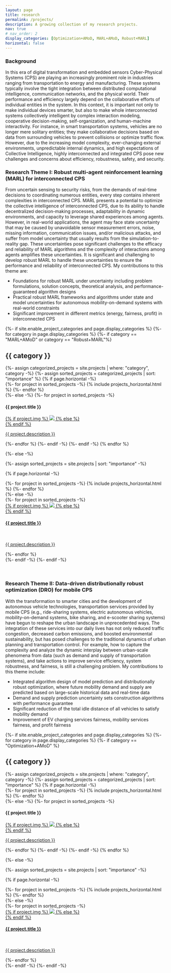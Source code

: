 ```yaml
---
layout: page
title: research
permalink: /projects/
description: A growing collection of my research projects.
nav: true
# nav_order: 2
display_categories: [Optimization+AMoD, MARL+AMoD, Robust+MARL]
horizontal: false
---
```


<h3>Background</h3>
<p>In this era of digital transformation and embedded sensors Cyber-Physical Systems (CPS) are playing an increasingly prominent role in industries ranging from transportation to energy and manufacturing. These systems typically involve the tight integration between distributed computational intelligence, communication networks, and the physical world. Their performance and efficiency largely depend on the collaborative efforts of individual entities in the system. In this context, it is important not only to make individual devices smarter, but also to make whole interconnected systems collectively intelligent by complex interaction modeling, cooperative decision-making, self-organization, and human-machine interactivity. For instance, in smart transportation systems, vehicles are no longer mere solitary entities; they make collaborative decisions based on data from surrounding vehicles to prevent collisions or optimize traffic flow. However, due to the increasing model complexity, ever-changing external environments, unpredictable internal dynamics, and high expectations of Collective Intelligence, highly interconnected and integrated CPS pose new challenges and concerns about efficiency, robustness, safety, and security.</p>

<h3>Research Theme I: Robust multi-agent reinforcement learning (MARL) for interconnected CPS</h3>
<p>From uncertain sensing to security risks, from the demands of real-time decisions to coordinating numerous entities, every step contains inherent complexities in interconnected CPS. MARL presents a potential to optimize the collective intelligence of interconnected CPS, due to its ability to handle decentralized decision-making processes, adaptability in dynamic environments, and capacity to leverage shared experiences among agents. However, in real-world applications, the agent may face state uncertainty that may be caused by unavoidable sensor measurement errors, noise, missing information, communication issues, and/or malicious attacks, and suffer from model uncertainty that usually results from the simulation-to-reality gap. These uncertainties pose significant challenges to the efficacy and reliability of MARL algorithms and the complexity of interactions among agents amplifies these uncertainties. It is significant and challenging to develop robust MARL to handle these uncertainties to ensure the performance and reliability of interconnected CPS. My contributions to this theme are:</p>
<ul>
    <li>Foundations for robust MARL under uncertainty including problem formulations, solution concepts, theoretical analysis, and performance-guaranteed algorithm designs</li>
    <li>Practical robust MARL frameworks and algorithms under state and model uncertainties for autonomous mobility-on-demand systems with real-world constraints</li>
    <li>Significant improvement in different metrics (energy, fairness, profit) in interconnected CPS</li>
</ul>

<!-- pages/projects.md -->
<div class="projects">
{%- if site.enable_project_categories and page.display_categories %}
  <!-- Display categorized projects -->
  {%- for category in page.display_categories %}
  {%- if category == "MARL+AMoD" or category == "Robust+MARL"%}
  <h2 class="category">{{ category }}</h2>
  {%- assign categorized_projects = site.projects | where: "category", category -%}
  {%- assign sorted_projects = categorized_projects | sort: "importance" %}
  <!-- Generate cards for each project -->
  {% if page.horizontal -%}
  <div class="container">
    <div class="row row-cols-2">
    {%- for project in sorted_projects -%}
      {% include projects_horizontal.html %}
    {%- endfor %}
    </div>
  </div>
  {%- else -%}
  <!-- <div class="grid"> -->
    {%- for project in sorted_projects -%}
      <div class="thumbnail">
      <h4>{{ project.title }}</h4>
        <a href="{{ project.url | prepend: site.baseurl | prepend: site.url }}">
        {% if project.img %}
        <img class="thumbnail" src="{{ project.img | prepend: site.baseurl | prepend: site.url }}"/>
        {% else %}
        <div class="thumbnail blankbox"></div>
        {% endif %}    
        <span>
            <br/>
            <p>{{ project.description }}</p>
        </span>
        </a>
    </div>
    {%- endfor %}
    {%- endif -%}
  <!-- </div> -->
  {%- endif -%}
  {% endfor %}

{%- else -%}
<!-- Display projects without categories -->
  {%- assign sorted_projects = site.projects | sort: "importance" -%}
  <!-- Generate cards for each project -->
  {% if page.horizontal -%}
  <div class="container">
    <div class="row row-cols-2">
    {%- for project in sorted_projects -%}
      {% include projects_horizontal.html %}
    {%- endfor %}
    </div>
  </div>
  {%- else -%}
  <div class="grid">
    {%- for project in sorted_projects -%}
      <div class="thumbnail">
        <a href="{{ project.url | prepend: site.baseurl | prepend: site.url }}">
        {% if project.img %}
        <img class="thumbnail" src="{{ project.img | prepend: site.baseurl | prepend: site.url }}"/>
        {% else %}
        <div class="thumbnail blankbox"></div>
        {% endif %}    
        <span>
            <h4>{{ project.title }}</h4>
            <br/>
            <p>{{ project.description }}</p>
        </span>
        </a>
    </div>
    {%- endfor %}
  </div>
  {%- endif -%}
{%- endif -%}
</div>

<br> 
<br> 

<h3>Research Theme II: Data-driven distributionally robust optimization (DRO) for mobile CPS</h3>
<p>With the transformation to smarter cities and the development of autonomous vehicle technologies, transportation services provided by mobile CPS (e.g., ride-sharing systems, electric autonomous vehicles, mobility-on-demand systems, bike sharing, and e-scooter sharing systems) have begun to reshape the urban landscape in unprecedented ways. The integration of these services into our daily lives has not only reduced traffic congestion, decreased carbon emissions, and boosted environmental sustainability, but has posed challenges to the traditional dynamics of urban planning and transportation control. For example, how to capture the complexity and analyze the dynamic interplay between urban-scale phenomena from data (such as demand and supply of transportation systems), and take actions to improve service efficiency, system robustness, and fairness, is still a challenging problem. My contributions to this theme include:</p>
<ul>
    <li>Integrated algorithm design of model prediction and distributionally robust optimization, where future mobility demand and supply are predicted based on large-scale historical data and real-time data</li>
    <li>Demand and supply prediction uncertainty sets construction algorithms with performance guarantee</li>
    <li>Significant reduction of the total idle distance of all vehicles to satisfy mobility demand</li>
    <li>Improvement of EV charging services fairness, mobility services fairness, and profit fairness</li>
</ul>


<!-- pages/projects.md -->
<div class="projects">
{%- if site.enable_project_categories and page.display_categories %}
  <!-- Display categorized projects -->
  {%- for category in page.display_categories %}
  {%- if category == "Optimization+AMoD" %}
  <h2 class="category">{{ category }}</h2>
  {%- assign categorized_projects = site.projects | where: "category", category -%}
  {%- assign sorted_projects = categorized_projects | sort: "importance" %}
  <!-- Generate cards for each project -->
  {% if page.horizontal -%}
  <div class="container">
    <div class="row row-cols-2">
    {%- for project in sorted_projects -%}
      {% include projects_horizontal.html %}
    {%- endfor %}
    </div>
  </div>
  {%- else -%}
  <!-- <div class="grid"> -->
    {%- for project in sorted_projects -%}
      <div class="thumbnail">
      <h4>{{ project.title }}</h4>
        <a href="{{ project.url | prepend: site.baseurl | prepend: site.url }}">
        {% if project.img %}
        <img class="thumbnail" src="{{ project.img | prepend: site.baseurl | prepend: site.url }}"/>
        {% else %}
        <div class="thumbnail blankbox"></div>
        {% endif %}    
        <span>
            <br/>
            <p>{{ project.description }}</p>
        </span>
        </a>
    </div>
    {%- endfor %}
    {%- endif -%}
  <!-- </div> -->
  {%- endif -%}
  {% endfor %}

{%- else -%}
<!-- Display projects without categories -->
  {%- assign sorted_projects = site.projects | sort: "importance" -%}
  <!-- Generate cards for each project -->
  {% if page.horizontal -%}
  <div class="container">
    <div class="row row-cols-2">
    {%- for project in sorted_projects -%}
      {% include projects_horizontal.html %}
    {%- endfor %}
    </div>
  </div>
  {%- else -%}
  <div class="grid">
    {%- for project in sorted_projects -%}
      <div class="thumbnail">
        <a href="{{ project.url | prepend: site.baseurl | prepend: site.url }}">
        {% if project.img %}
        <img class="thumbnail" src="{{ project.img | prepend: site.baseurl | prepend: site.url }}"/>
        {% else %}
        <div class="thumbnail blankbox"></div>
        {% endif %}    
        <span>
            <h4>{{ project.title }}</h4>
            <br/>
            <p>{{ project.description }}</p>
        </span>
        </a>
    </div>
    {%- endfor %}
  </div>
  {%- endif -%}
{%- endif -%}
</div>